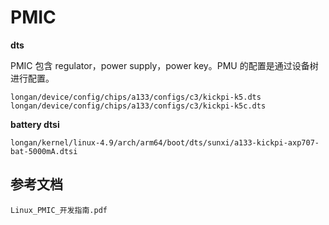 # PMIC

**dts**

PMIC 包含 regulator，power supply，power key。PMU 的配置是通过设备树进行配置。

```
longan/device/config/chips/a133/configs/c3/kickpi-k5.dts
longan/device/config/chips/a133/configs/c3/kickpi-k5c.dts
```

**battery dtsi**

```
longan/kernel/linux-4.9/arch/arm64/boot/dts/sunxi/a133-kickpi-axp707-bat-5000mA.dtsi
```







## 参考文档

```
Linux_PMIC_开发指南.pdf
```

